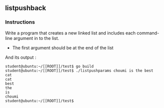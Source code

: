 ## listpushback

### Instructions

Write a program that creates a new linked list and includes each command-line argument in to the list.

- The first argument should be at the end of the list

And its output :

```console
student@ubuntu:~/[[ROOT]]/test$ go build
student@ubuntu:~/[[ROOT]]/test$ ./listpushparams choumi is the best cat
cat
best
the
is
choumi
student@ubuntu:~/[[ROOT]]/test$
````
